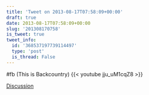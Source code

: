 ```yaml
---
title: 'Tweet on 2013-08-17T07:58:09+00:00'
draft: true
date: 2013-08-17T07:58:09+00:00
slug: '201308170758'
is_tweet: true
tweet_info:
  id: '368537197739114497'
  type: 'post'
  is_thread: False
---
```




#fb (This is Backcountry) {{< youtube jju_uM1cqZ8 >}}

[Discussion](https://x.com/sytelus/status/368537197739114497)

